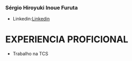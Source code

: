 ### Sérgio Hiroyuki Inoue Furuta

- Linkedin:[Linkedin](https://www.linkedin.com/authwall?trk=gf&trkInfo=AQHc9Q-IHBDUsgAAAYM-ijMgDaZ6g0wq1wLPWKazWzzBE0XDPvPsJK-ghaYXKgqzNrV42iwJ_yWOeoHdckM3R8VibslovGDG0NeXt-mFdBCX9R2epgAIAjNMki4TDy_mAnfUMgg=&original_referer=https://www.google.com/&sessionRedirect=https%3A%2F%2Fbr.linkedin.com%2Fin%2Fs%25C3%25A9rgio-hiroyuki-inoue-furuta-1a4453239)

# EXPERIENCIA PROFICIONAL
- Trabalho na TCS
